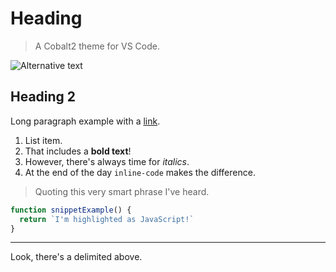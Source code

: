 # Heading

> A Cobalt2 theme for VS Code.

![Alternative text](image/path.png)

## Heading 2

Long paragraph example with a [link](https://github.com).

1. List item.
1. That includes a **bold text**!
1. However, there's always time for _italics_.
1. At the end of the day `inline-code` makes the difference.

> Quoting this very smart phrase I've heard.

```js
function snippetExample() {
  return `I'm highlighted as JavaScript!`
}
```

---

Look, there's a delimited above.

